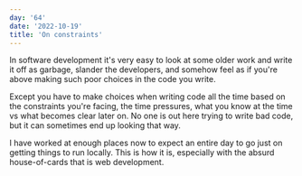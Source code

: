 ```yaml
---
day: '64'
date: '2022-10-19'
title: 'On constraints'
---
```


In software development it's very easy to look at some older work and write it off as garbage, slander the developers, and somehow feel as if you're above making such poor choices in the code you write.

Except you have to make choices when writing code all the time based on the constraints you're facing, the time pressures, what you know at the time vs what becomes clear later on. No one is out here trying to write bad code, but it can sometimes end up looking that way.

I have worked at enough places now to expect an entire day to go just on getting things to run locally. This is how it is, especially with the absurd house-of-cards that is web development.
